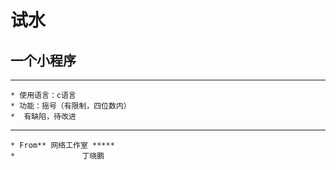 # **试水**
## **一个小程序**
***
	* 使用语言：c语言
	* 功能：摇号（有限制，四位数内）
	*  有缺陷，待改进
***
	* From** 网络工作室 *****
	*               丁晓鹏

